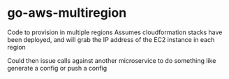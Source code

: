 # go-aws-multiregion
Code to provision in multiple regions
Assumes cloudformation stacks have been deployed, and will grab the IP address of the EC2 instance in each region

Could then issue calls against another microservice to do something like generate a config or push a config

